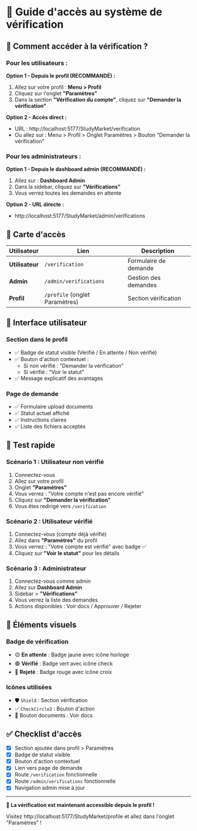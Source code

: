 # 🔐 Guide d'accès au système de vérification

## 📍 Comment accéder à la vérification ?

### Pour les utilisateurs :

**Option 1 - Depuis le profil (RECOMMANDÉ) :**
1. Allez sur votre profil : **Menu > Profil**
2. Cliquez sur l'onglet **"Paramètres"**
3. Dans la section **"Vérification du compte"**, cliquez sur **"Demander la vérification"**

**Option 2 - Accès direct :**
- URL : http://localhost:5177/StudyMarket/verification
- Ou allez sur : Menu > Profil > Onglet Paramètres > Bouton "Demander la vérification"

### Pour les administrateurs :

**Option 1 - Depuis le dashboard admin (RECOMMANDÉ) :**
1. Allez sur : **Dashboard Admin**
2. Dans la sidebar, cliquez sur **"Vérifications"**
3. Vous verrez toutes les demandes en attente

**Option 2 - URL directe :**
- http://localhost:5177/StudyMarket/admin/verifications

## 🎯 Carte d'accès

| Utilisateur | Lien | Description |
|------------|------|-------------|
| **Utilisateur** | `/verification` | Formulaire de demande |
| **Admin** | `/admin/verifications` | Gestion des demandes |
| **Profil** | `/profile` (onglet Paramètres) | Section vérification |

## 📱 Interface utilisateur

### Section dans le profil
- ✅ Badge de statut visible (Vérifié / En attente / Non vérifié)
- ✅ Bouton d'action contextuel :
  - Si non vérifié : "Demander la vérification"
  - Si vérifié : "Voir le statut"
- ✅ Message explicatif des avantages

### Page de demande
- ✅ Formulaire upload documents
- ✅ Statut actuel affiché
- ✅ Instructions claires
- ✅ Liste des fichiers acceptés

## 🔧 Test rapide

### Scénario 1 : Utilisateur non vérifié
1. Connectez-vous
2. Allez sur votre profil
3. Onglet **"Paramètres"**
4. Vous verrez : "Votre compte n'est pas encore vérifié"
5. Cliquez sur **"Demander la vérification"**
6. Vous êtes redirigé vers `/verification`

### Scénario 2 : Utilisateur vérifié
1. Connectez-vous (compte déjà vérifié)
2. Allez dans **"Paramètres"** du profil
3. Vous verrez : "Votre compte est vérifié" avec badge ✅
4. Cliquez sur **"Voir le statut"** pour les détails

### Scénario 3 : Administrateur
1. Connectez-vous comme admin
2. Allez sur **Dashboard Admin**
3. Sidebar > **"Vérifications"**
4. Vous verrez la liste des demandes
5. Actions disponibles : Voir docs / Approuver / Rejeter

## 🎨 Éléments visuels

### Badge de vérification
- 🟡 **En attente** : Badge jaune avec icône horloge
- 🟢 **Vérifié** : Badge vert avec icône check
- 🔴 **Rejeté** : Badge rouge avec icône croix

### Icônes utilisées
- 🛡️ `Shield` : Section vérification
- ✅ `CheckCircle2` : Bouton d'action
- 📎 Bouton documents : Voir docs

## ✅ Checklist d'accès

- [x] Section ajoutée dans profil > Paramètres
- [x] Badge de statut visible
- [x] Bouton d'action contextuel
- [x] Lien vers page de demande
- [x] Route `/verification` fonctionnelle
- [x] Route `/admin/verifications` fonctionnelle
- [x] Navigation admin mise à jour

---

**🎉 La vérification est maintenant accessible depuis le profil !**

Visitez http://localhost:5177/StudyMarket/profile et allez dans l'onglet "Paramètres" !

